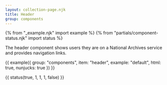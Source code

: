 ```yaml
---
layout: collection-page.njk
title: Header
group: components
---
```


{% from "_example.njk" import example %}
{% from "partials/component-status.njk" import status %}

The header component shows users they are on a National Archives service and provides navigation links.

{{ example({ group: "components", item: "header", example: "default", html: true, nunjucks: true }) }}

{{ status(true, 1, 1, 1, false) }}
